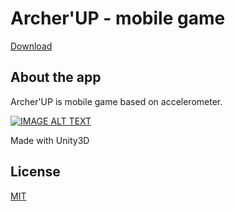 <h1>Archer'UP - mobile game</h1>

<a href="http://www.mediafire.com/file/tou52qe2e5dsi3l/archerUP.apk">Download</a>

<h2>About the app</h2>

<div>Archer'UP is mobile game based on accelerometer.</div>

[![IMAGE ALT TEXT](http://img.youtube.com/vi/RpI-y0wTMDA/0.jpg)](http://www.youtube.com/watch?v=RpI-y0wTMDA "Archer'UP")

<div>Made with Unity3D</div>

<h2>License</h2>

<a href="">MIT</a>
